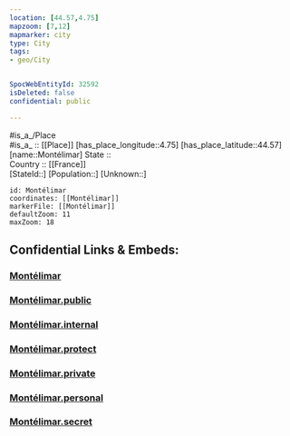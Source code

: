 ```yaml
---
location: [44.57,4.75] 
mapzoom: [7,12] 
mapmarker: city 
type: City
tags:
- geo/City


SpocWebEntityId: 32592
isDeleted: false
confidential: public

---
```

#is_a_/Place  
#is_a_ :: [[Place]] 
[has_place_longitude::4.75] 
[has_place_latitude::44.57] 
[name::Montélimar] 
State ::  
Country :: [[France]]  
[StateId::] 
[Population::] 
[Unknown::] 


```leaflet
id: Montélimar
coordinates: [[Montélimar]] 
markerFile: [[Montélimar]] 
defaultZoom: 11 
maxZoom: 18
```


## Confidential Links & Embeds: 

### [Montélimar](/_Standards/Earth/Continent/Europe/Europe~West/France/regions~France/Auvergne-Rhône-Alpes/departments~Auvergne-Rhône-Alpes/Drôme/communes~Drôme/Nyons/cities~Nyons/Montélimar.md) 

### [Montélimar.public](/_public/Earth/Continent/Europe/Europe~West/France/regions~France/Auvergne-Rhône-Alpes/departments~Auvergne-Rhône-Alpes/Drôme/communes~Drôme/Nyons/cities~Nyons/Montélimar.public.md) 

### [Montélimar.internal](/_internal/Earth/Continent/Europe/Europe~West/France/regions~France/Auvergne-Rhône-Alpes/departments~Auvergne-Rhône-Alpes/Drôme/communes~Drôme/Nyons/cities~Nyons/Montélimar.internal.md) 

### [Montélimar.protect](/_protect/Earth/Continent/Europe/Europe~West/France/regions~France/Auvergne-Rhône-Alpes/departments~Auvergne-Rhône-Alpes/Drôme/communes~Drôme/Nyons/cities~Nyons/Montélimar.protect.md) 

### [Montélimar.private](/_private/Earth/Continent/Europe/Europe~West/France/regions~France/Auvergne-Rhône-Alpes/departments~Auvergne-Rhône-Alpes/Drôme/communes~Drôme/Nyons/cities~Nyons/Montélimar.private.md) 

### [Montélimar.personal](/_personal/Earth/Continent/Europe/Europe~West/France/regions~France/Auvergne-Rhône-Alpes/departments~Auvergne-Rhône-Alpes/Drôme/communes~Drôme/Nyons/cities~Nyons/Montélimar.personal.md) 

### [Montélimar.secret](/_secret/Earth/Continent/Europe/Europe~West/France/regions~France/Auvergne-Rhône-Alpes/departments~Auvergne-Rhône-Alpes/Drôme/communes~Drôme/Nyons/cities~Nyons/Montélimar.secret.md)


